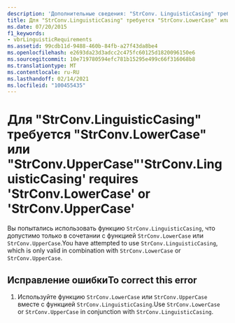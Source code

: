```yaml
---
description: 'Дополнительные сведения: "StrConv. LinguisticCasing" требует "StrConv. строчных" или "StrConv. прописных"'
title: Для "StrConv.LinguisticCasing" требуется "StrConv.LowerCase" или "StrConv.UpperCase"
ms.date: 07/20/2015
f1_keywords:
- vbrLinguisticRequirements
ms.assetid: 99cdb11d-9488-460b-84fb-a27f43da8be4
ms.openlocfilehash: e2693da23d3adcc2c475fc60125d1820096150e6
ms.sourcegitcommit: 10e719780594efc781b15295e499c66f316068b8
ms.translationtype: MT
ms.contentlocale: ru-RU
ms.lasthandoff: 02/14/2021
ms.locfileid: "100455435"
---
```

# <a name="strconvlinguisticcasing-requires-strconvlowercase-or-strconvuppercase"></a><span data-ttu-id="0f74c-103">Для "StrConv.LinguisticCasing" требуется "StrConv.LowerCase" или "StrConv.UpperCase"</span><span class="sxs-lookup"><span data-stu-id="0f74c-103">'StrConv.LinguisticCasing' requires 'StrConv.LowerCase' or 'StrConv.UpperCase'</span></span>

<span data-ttu-id="0f74c-104">Вы попытались использовать функцию `StrConv.LinguisticCasing`, что допустимо только в сочетании с функцией `StrConv.LowerCase` или `StrConv.UpperCase`.</span><span class="sxs-lookup"><span data-stu-id="0f74c-104">You have attempted to use `StrConv.LinguisticCasing`, which is only valid in combination with `StrConv.LowerCase` or `StrConv.UpperCase`.</span></span>  
  
## <a name="to-correct-this-error"></a><span data-ttu-id="0f74c-105">Исправление ошибки</span><span class="sxs-lookup"><span data-stu-id="0f74c-105">To correct this error</span></span>  
  
1. <span data-ttu-id="0f74c-106">Используйте функцию `StrConv.LowerCase` или `StrConv.UpperCase` вместе с функцией `StrConv.LinguisticCasing`.</span><span class="sxs-lookup"><span data-stu-id="0f74c-106">Use `StrConv.LowerCase` or `StrConv.UpperCase` in conjunction with `StrConv.LinguisticCasing`.</span></span>  
